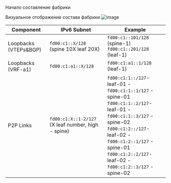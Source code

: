 Начало составление фабрики

Визуальное отображение состава фабрики 
![image](https://github.com/user-attachments/assets/1b3da798-9843-4c76-89e6-774bccc98f10)


| **Component**       | **IPv6 Subnet**           | **Example**                 |
|---------------------|-------------------------|-----------------------------|
| Loopbacks (VTEPs&BGP)  | `fd00:c1::X/128` (spine 10X leaf 20X)                   | `fd00:c1::101/128` (spine-1) <br> `fd00:c1::201/128` (leaf-1)|
| Loopbacks (VRF-a1)  | `fd00:c1:a1::X/128`                   | `fd00:c1:a1::1/128` (leaf-1)|
| P2P Links          | `fd00:c1:X::1-2/127` (X leaf number, high - spine)                  | `fd00:c1:1::/127`- leaf-01 - `fd00:c1:1::1/127` - spine-01 <br>  `fd00:c1:1::2/127`- leaf-01 - `fd00:c1:1::3/127` - spine-02 <br> `fd00:c1:2::/127`- leaf-02 - `fd00:c1:2::1/127` - spine-01 <br>  `fd00:c1:2::2/127`- leaf-02 - `fd00:c1:2::3/127` - spine-02    |

